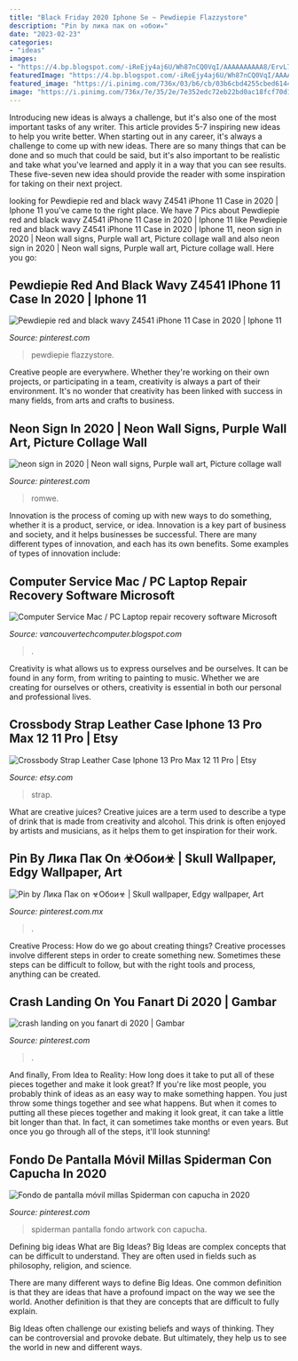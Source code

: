 ```yaml
---
title: "Black Friday 2020 Iphone Se ~ Pewdiepie Flazzystore"
description: "Pin by лика пак on ☣обои☣"
date: "2023-02-23"
categories:
- "ideas"
images:
- "https://4.bp.blogspot.com/-iReEjy4aj6U/Wh87nCQ0VqI/AAAAAAAAAA8/ErvL7fnBK0AnmqhYFT1SV36zs83wQHd1ACLcBGAs/s1600/laptop_repair_vancouver.jpg"
featuredImage: "https://4.bp.blogspot.com/-iReEjy4aj6U/Wh87nCQ0VqI/AAAAAAAAAA8/ErvL7fnBK0AnmqhYFT1SV36zs83wQHd1ACLcBGAs/s1600/laptop_repair_vancouver.jpg"
featured_image: "https://i.pinimg.com/736x/03/b6/cb/03b6cbd4255cbed6144634b407f9f223.jpg"
image: "https://i.pinimg.com/736x/7e/35/2e/7e352edc72eb22bd0ac18fcf70d11a6c.jpg"
---
```



Introducing new ideas is always a challenge, but it's also one of the most important tasks of any writer. This article provides 5-7 inspiring new ideas to help you write better.
When starting out in any career, it's always a challenge to come up with new ideas. There are so many things that can be done and so much that could be said, but it's also important to be realistic and take what you've learned and apply it in a way that you can see results. These five-seven new idea should provide the reader with some inspiration for taking on their next project.

	

		
looking for Pewdiepie red and black wavy Z4541 iPhone 11 Case in 2020 | Iphone 11 you've came to the right place. We have 7 Pics about Pewdiepie red and black wavy Z4541 iPhone 11 Case in 2020 | Iphone 11 like Pewdiepie red and black wavy Z4541 iPhone 11 Case in 2020 | Iphone 11, neon sign in 2020 | Neon wall signs, Purple wall art, Picture collage wall and also neon sign in 2020 | Neon wall signs, Purple wall art, Picture collage wall. Here you go:
		
    
## Pewdiepie Red And Black Wavy Z4541 IPhone 11 Case In 2020 | Iphone 11

<img loading=lazy src="https://i.pinimg.com/736x/f0/4c/9d/f04c9def96e8eee9645d65b958d35fea.jpg" onerror="this.onerror=null;this.src='https://tse4.mm.bing.net/th?id=OIP.8tCCD09sKFAAPQvvGRePKgHaHa&amp;pid=15.1';" alt="Pewdiepie red and black wavy Z4541 iPhone 11 Case in 2020 | Iphone 11">

_Source: pinterest.com_

>pewdiepie flazzystore. 

	

Creative people are everywhere. Whether they're working on their own projects, or participating in a team, creativity is always a part of their environment. It's no wonder that creativity has been linked with success in many fields, from arts and crafts to business.

    
## Neon Sign In 2020 | Neon Wall Signs, Purple Wall Art, Picture Collage Wall

<img loading=lazy src="https://i.pinimg.com/736x/e7/e2/f3/e7e2f313a34921e6763f5b8536f735ed.jpg" onerror="this.onerror=null;this.src='https://tse3.mm.bing.net/th?id=OIP.SfHF-eV9dxhN0hBZfXBUQAAAAA&amp;pid=15.1';" alt="neon sign in 2020 | Neon wall signs, Purple wall art, Picture collage wall">

_Source: pinterest.com_

>romwe. 

	

Innovation is the process of coming up with new ways to do something, whether it is a product, service, or idea. Innovation is a key part of business and society, and it helps businesses be successful. There are many different types of innovation, and each has its own benefits. Some examples of types of innovation include:

    
## Computer Service Mac / PC Laptop Repair Recovery Software Microsoft

<img loading=lazy src="https://4.bp.blogspot.com/-iReEjy4aj6U/Wh87nCQ0VqI/AAAAAAAAAA8/ErvL7fnBK0AnmqhYFT1SV36zs83wQHd1ACLcBGAs/s1600/laptop_repair_vancouver.jpg" onerror="this.onerror=null;this.src='https://tse2.mm.bing.net/th?id=OIP.XDPa1EecIGspniwVwCXwuQHaFv&amp;pid=15.1';" alt="Computer Service Mac / PC Laptop repair recovery software Microsoft">

_Source: vancouvertechcomputer.blogspot.com_

>. 

	

Creativity is what allows us to express ourselves and be ourselves. It can be found in any form, from writing to painting to music. Whether we are creating for ourselves or others, creativity is essential in both our personal and professional lives.

    
## Crossbody Strap Leather Case Iphone 13 Pro Max 12 11 Pro | Etsy

<img loading=lazy src="https://i.etsystatic.com/29172828/r/il/4bb86b/3117123806/il_fullxfull.3117123806_kgu2.jpg" onerror="this.onerror=null;this.src='https://tse3.mm.bing.net/th?id=OIP.6KKrH-V-WlztDMpBU3_yhAHaE7&amp;pid=15.1';" alt="Crossbody Strap Leather Case Iphone 13 Pro Max 12 11 Pro | Etsy">

_Source: etsy.com_

>strap. 

	

What are creative juices?
Creative juices are a term used to describe a type of drink that is made from creativity and alcohol. This drink is often enjoyed by artists and musicians, as it helps them to get inspiration for their work.

    
## Pin By Лика Пак On ☣Обои☣ | Skull Wallpaper, Edgy Wallpaper, Art

<img loading=lazy src="https://i.pinimg.com/736x/97/a3/66/97a366e1ef17878cf24f9874be624a00.jpg" onerror="this.onerror=null;this.src='https://tse1.mm.bing.net/th?id=OIP.mbFBDlgAWMPsawzHLJuAxgHaNJ&amp;pid=15.1';" alt="Pin by Лика Пак on ☣Обои☣ | Skull wallpaper, Edgy wallpaper, Art">

_Source: pinterest.com.mx_

>. 

	

Creative Process: How do we go about creating things?
Creative processes involve different steps in order to create something new. Sometimes these steps can be difficult to follow, but with the right tools and process, anything can be created.

    
## Crash Landing On You Fanart Di 2020 | Gambar

<img loading=lazy src="https://i.pinimg.com/736x/7e/35/2e/7e352edc72eb22bd0ac18fcf70d11a6c.jpg" onerror="this.onerror=null;this.src='https://tse3.mm.bing.net/th?id=OIP.AtTIdVDhj13-hZcd3K3Q5wHaFK&amp;pid=15.1';" alt="crash landing on you fanart di 2020 | Gambar">

_Source: pinterest.com_

>. 

	

And finally, From Idea to Reality: How long does it take to put all of these pieces together and make it look great?
If you're like most people, you probably think of ideas as an easy way to make something happen. You just throw some things together and see what happens. But when it comes to putting all these pieces together and making it look great, it can take a little bit longer than that. In fact, it can sometimes take months or even years. But once you go through all of the steps, it'll look stunning!

    
## Fondo De Pantalla Móvil Millas Spiderman Con Capucha In 2020

<img loading=lazy src="https://i.pinimg.com/736x/03/b6/cb/03b6cbd4255cbed6144634b407f9f223.jpg" onerror="this.onerror=null;this.src='https://tse1.mm.bing.net/th?id=OIP.k744qHXnVtGmMKrib1iEvQHaNK&amp;pid=15.1';" alt="Fondo de pantalla móvil millas Spiderman con capucha in 2020">

_Source: pinterest.com_

>spiderman pantalla fondo artwork con capucha. 

	

Defining big ideas
What are Big Ideas?
Big Ideas are complex concepts that can be difficult to understand. They are often used in fields such as philosophy, religion, and science.

There are many different ways to define Big Ideas. One common definition is that they are ideas that have a profound impact on the way we see the world. Another definition is that they are concepts that are difficult to fully explain.

Big Ideas often challenge our existing beliefs and ways of thinking. They can be controversial and provoke debate. But ultimately, they help us to see the world in new and different ways.

